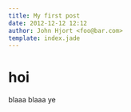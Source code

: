 ```yaml
---
title: My first post
date: 2012-12-12 12:12
author: John Hjort <foo@bar.com>
template: index.jade
---
```


# hoi

blaaa blaaa ye 